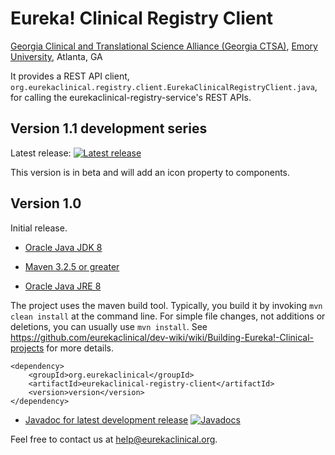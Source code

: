 # Eureka! Clinical Registry Client
[Georgia Clinical and Translational Science Alliance (Georgia CTSA)](http://www.georgiactsa.org), [Emory University](http://www.emory.edu), Atlanta, GA

It provides a REST API client, `org.eurekaclinical.registry.client.EurekaClinicalRegistryClient.java`, for calling the eurekaclinical-registry-service's REST APIs.

## Version 1.1 development series
Latest release: [![Latest release](https://maven-badges.herokuapp.com/maven-central/org.eurekaclinical/eurekaclinical-registry-client/badge.svg)](https://maven-badges.herokuapp.com/maven-central/org.eurekaclinical/eurekaclinical-registry-client)

This version is in beta and will add an icon property to components.

## Version 1.0
Initial release.

* [Oracle Java JDK 8](http://www.oracle.com/technetwork/java/javase/overview/index.html)
* [Maven 3.2.5 or greater](https://maven.apache.org)

* [Oracle Java JRE 8](http://www.oracle.com/technetwork/java/javase/overview/index.html)

The project uses the maven build tool. Typically, you build it by invoking `mvn clean install` at the command line. For simple file changes, not additions or deletions, you can usually use `mvn install`. See https://github.com/eurekaclinical/dev-wiki/wiki/Building-Eureka!-Clinical-projects for more details.

```
<dependency>
    <groupId>org.eurekaclinical</groupId>
    <artifactId>eurekaclinical-registry-client</artifactId>
    <version>version</version>
</dependency>
```

* [Javadoc for latest development release](http://javadoc.io/doc/org.eurekaclinical/eurekaclinical-registry-client) [![Javadocs](http://javadoc.io/badge/org.eurekaclinical/eurekaclinical-registry-client.svg)](http://javadoc.io/doc/org.eurekaclinical/eurekaclinical-registry-client)

Feel free to contact us at help@eurekaclinical.org.
